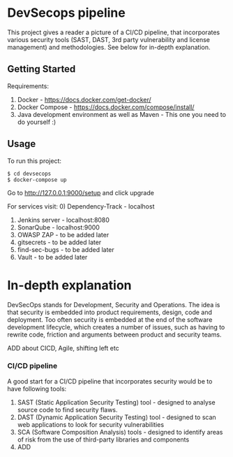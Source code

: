 # DevSecops pipeline

This project gives a reader a picture of a CI/CD pipeline, that incorporates various security tools (SAST, DAST, 3rd party vulnerability and license management) and methodologies.
See below for in-depth explanation.

## Getting Started

Requirements:
1) Docker - 
https://docs.docker.com/get-docker/
2) Docker Compose - https://docs.docker.com/compose/install/
3) Java development environment as well as Maven - This one you need to do yourself :)

## Usage
To run this project:

```
$ cd devsecops
$ docker-compose up
```
Go to http://127.0.0.1:9000/setup and click upgrade

For services visit:
0) Dependency-Track - localhost
1) Jenkins server - localhost:8080
2) SonarQube - localhost:9000 
3) OWASP ZAP - to be added later
4) gitsecrets - to be added later
5) find-sec-bugs - to be added later
6) Vault - to be added later

# In-depth explanation

DevSecOps stands for Development, Security and Operations. The idea is that security is embedded into product requirements, design, code and deployment.
Too often security is embedded at the end of the software development lifecycle, which creates a number of issues, such as having to rewrite code, friction and arguments between product and security teams.

ADD about CICD, Agile, shifting left etc

### CI/CD pipeline
A good start for a CI/CD pipeline that incorporates security would be to have following tools:
1) SAST (Static Application Security Testing) tool - designed to analyse source code to find security flaws.
2) DAST (Dynamic Application Security Testing) tool - designed to scan web applications to look for security vulnerabilities
3) SCA (Software Composition Analysis) tools - designed to identify areas of risk from the use of third-party libraries and components
4) ADD

